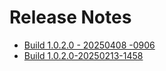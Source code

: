 # Release Notes

* [Build 1.0.2.0 - 20250408 -0906](https://app.gitbook.com/o/-LmzGjHypGkPBzYc0fF0/s/-LmzGprckLqwd5v6bs6m/~/changes/1594/platform-docs/test-data-orchestrator-tdo/release-notes/build-1.0.2.0-20250408-0906)
* [Build 1.0.2.0-20250213-1458](release-notes/build-1.0.2.0-20250213-1458.md)
